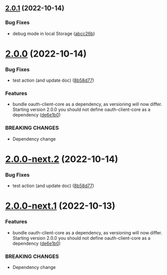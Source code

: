 ## [2.0.1](https://github.com/Q24/oauth-client-angular/compare/v2.0.0...v2.0.1) (2022-10-14)


### Bug Fixes

* debug mode in local Storage ([abcc26b](https://github.com/Q24/oauth-client-angular/commit/abcc26bbd18bc0b0769fb5b47e7e137cf33eca72))

# [2.0.0](https://github.com/Q24/oauth-client-angular/compare/v1.2.1...v2.0.0) (2022-10-14)


### Bug Fixes

* test action (and update doc) ([8b58d77](https://github.com/Q24/oauth-client-angular/commit/8b58d77a156c46ed6c4f916a90aa22af7bb371d8))


### Features

* bundle oauth-client-core as a dependency, as versioning will now differ. Starting version 2.0.0 you should not define oauth-client-core as a dependency ([de6e1b0](https://github.com/Q24/oauth-client-angular/commit/de6e1b0076d74e1eea7d45b7f74242dbfab83e9d))


### BREAKING CHANGES

* Dependency change

# [2.0.0-next.2](https://github.com/Q24/oauth-client-angular/compare/v2.0.0-next.1...v2.0.0-next.2) (2022-10-14)


### Bug Fixes

* test action (and update doc) ([8b58d77](https://github.com/Q24/oauth-client-angular/commit/8b58d77a156c46ed6c4f916a90aa22af7bb371d8))

# [2.0.0-next.1](https://github.com/Q24/oauth-client-angular/compare/v1.2.1...v2.0.0-next.1) (2022-10-13)


### Features

* bundle oauth-client-core as a dependency, as versioning will now differ. Starting version 2.0.0 you should not define oauth-client-core as a dependency ([de6e1b0](https://github.com/Q24/oauth-client-angular/commit/de6e1b0076d74e1eea7d45b7f74242dbfab83e9d))


### BREAKING CHANGES

* Dependency change
